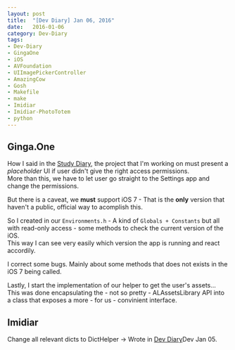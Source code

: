 ```yaml
---
layout: post
title:  "[Dev Diary] Jan 06, 2016"
date:   2016-01-06
category: Dev-Diary
tags: 
- Dev-Diary
- GingaOne
- iOS
- AVFoundation
- UIImagePickerController
- AmazingCow
- Gosh
- Makefile
- make
- Imidiar
- Imidiar-PhotoTotem
- python
---
```


<!-- ----------------------------------------------------------------------- -->
<!-- ----------------------------------------------------------------------- -->

## Ginga.One

How I said in the [Study Diary](COWTODO), the project that I'm working on must present
a _placeholder_ UI if user didn't give the right access permissions.    
More than this, we have to let user go straight to the Settings app and 
change the permissions.

But there is a caveat, we **must** support iOS 7 - That is the **only** version
that haven't a public, official way to acomplish this.

So I created in our ```Environments.h``` - A kind of ```Globals + Constants``` but
all with read-only access - some methods to check the current version of the iOS.   
This way I can see very easily which version the app is running and react accordily.

I correct some bugs. Mainly about some methods that does not exists in the iOS 7
being called.

Lastly, I start the implementation of our helper to get the user's assets...   
This was done encapsulating the - not so pretty - ALAssetsLibrary API into a 
class that exposes a more - for us - convinient interface.

<!-- ----------------------------------------------------------------------- -->
<!-- ----------------------------------------------------------------------- -->

## Imidiar

Change all relevant dicts to DictHelper -> Wrote in [Dev Diary](COWTODO)Dev Jan 05.

